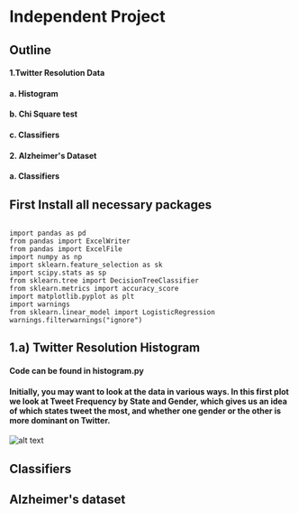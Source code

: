 # Independent Project
## Outline
#### 1.Twitter Resolution Data
####  a. Histogram
####  b. Chi Square test
####  c. Classifiers
#### 2. Alzheimer's Dataset
####  a. Classifiers
## First Install all necessary packages
~~~~~~~~~~~~~{.python}

import pandas as pd
from pandas import ExcelWriter
from pandas import ExcelFile
import numpy as np
import sklearn.feature_selection as sk
import scipy.stats as sp
from sklearn.tree import DecisionTreeClassifier
from sklearn.metrics import accuracy_score
import matplotlib.pyplot as plt
import warnings
from sklearn.linear_model import LogisticRegression
warnings.filterwarnings("ignore")
~~~~~~~~~~~~~~

## 1.a) Twitter Resolution Histogram
#### Code can be found in histogram.py
#### Initially, you may want to look at the data in various ways. In this first plot we look at Tweet Frequency by State and Gender, which gives us an idea of which states tweet the most, and whether one gender or the other is more dominant on Twitter. 
![alt text](https://github.com/lfc-math-cs/twitter-resolution/blob/master/TweetFreqByStateGender.png)


## Classifiers

## Alzheimer's dataset
